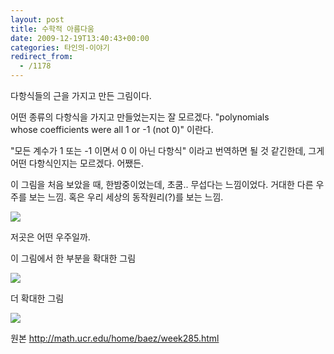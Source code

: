 ```yaml
---
layout: post
title: 수학적 아름다움
date: 2009-12-19T13:40:43+00:00
categories: 타인의-이야기
redirect_from:
  - /1178
---
```


다항식들의 근을 가지고 만든 그림이다.

어떤 종류의 다항식을 가지고 만들었는지는 잘 모르겠다. "polynomials whose coefficients were all 1 or -1 (not 0)" 이란다.

"모든 계수가 1 또는 -1 이면서 0 이 아닌 다항식" 이라고 번역하면 될 것 같긴한데, 그게 어떤 다항식인지는 모르겠다. 어쨌든.

이 그림을 처음 보았을 때, 한밤중이었는데, 초쿰.. 무섭다는 느낌이었다. 거대한 다른 우주를 보는 느낌. 혹은 우리 세상의 동작원리(?)를 보는 느낌.

<img src="http://math.ucr.edu/home/baez/roots/polynomialrootssmall.png" />

저곳은 어떤 우주일까.

이 그림에서 한 부분을 확대한 그림

<img src="http://math.ucr.edu/home/baez/roots/polynomialroots_closeup.jpg" />

더 확대한 그림

<img src="http://math.ucr.edu/home/baez/roots/polynomialroots05expi02.png" />

원본 <a title="[http://math.ucr.edu/home/baez/week285.html]로 이동합니다." href="http://math.ucr.edu/home/baez/week285.html" target="_blank">http://math.ucr.edu/home/baez/week285.html</a>
<div id=comments>
</div>
